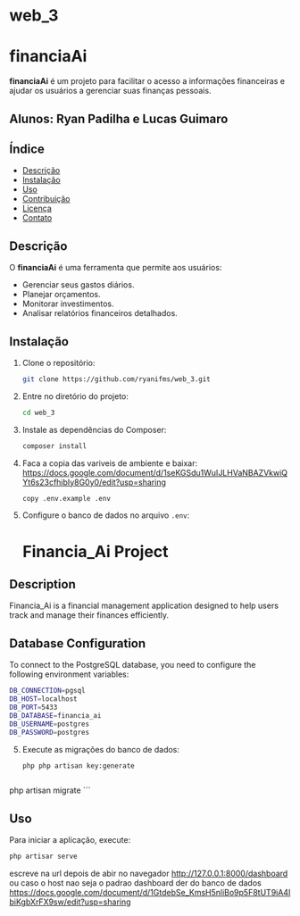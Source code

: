 # web_3
 
# financiaAi

**financiaAi** é um projeto para facilitar o acesso a informações financeiras e ajudar os usuários a gerenciar suas finanças pessoais.
## Alunos: Ryan Padilha e Lucas Guimaro

## Índice

- [Descrição](#descrição)
- [Instalação](#instalação)
- [Uso](#uso)
- [Contribuição](#contribuição)
- [Licença](#licença)
- [Contato](#contato)

## Descrição

O **financiaAi** é uma ferramenta que permite aos usuários:
- Gerenciar seus gastos diários.
- Planejar orçamentos.
- Monitorar investimentos.
- Analisar relatórios financeiros detalhados.

## Instalação

1. Clone o repositório:
    ```bash
    git clone https://github.com/ryanifms/web_3.git
    ```

2. Entre no diretório do projeto:
    ```bash
    cd web_3
    ```

3. Instale as dependências do Composer:
    ```bash
    composer install
    ```
4. Faca a copia das variveis de ambiente e baixar:
https://docs.google.com/document/d/1seKGSdu1WuIJLHVaNBAZVkwiQYt6s23cfhibIy8G0y0/edit?usp=sharing


     ```bash
    copy .env.example .env
    ```


4. Configure o banco de dados no arquivo `.env`:

     # Financia_Ai Project

## Description
Financia_Ai is a financial management application designed to help users track and manage their finances efficiently.

## Database Configuration
To connect to the PostgreSQL database, you need to configure the following environment variables:

```bash
DB_CONNECTION=pgsql
DB_HOST=localhost
DB_PORT=5433
DB_DATABASE=financia_ai
DB_USERNAME=postgres
DB_PASSWORD=postgres
   ```

5. Execute as migrações do banco de dados:
    ```bash
    php php artisan key:generate
    ```
      ```bash
 php artisan migrate
    ```
    

## Uso

Para iniciar a aplicação, execute:
```bash
php artisar serve 
   ```
escreve na url depois de abir no navegador
 http://127.0.0.1:8000/dashboard
 ou 
 caso o host nao seja o padrao
 dashboard
 der do banco de dados
 https://docs.google.com/document/d/1GtdebSe_KmsH5nliBo9p5F8tUT9iA4IbiKgbXrFX9sw/edit?usp=sharing
